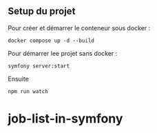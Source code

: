 ##  Setup du projet
Pour créer et démarrer le conteneur sous docker :
```shell
docker compose up -d --build
```

Pour démarrer lee projet sans docker :
```shell
symfony server:start  
```

Ensuite
```shell
npm run watch   
```

# job-list-in-symfony
